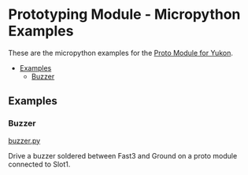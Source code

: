 # Prototyping Module - Micropython Examples <!-- omit in toc -->

These are the micropython examples for the [Proto Module for Yukon](https://pimoroni.com/yukon).

- [Examples](#examples)
  - [Buzzer](#buzzer)


## Examples

### Buzzer

[buzzer.py](buzzer.py)

Drive a buzzer soldered between Fast3 and Ground on a proto module connected to Slot1.
